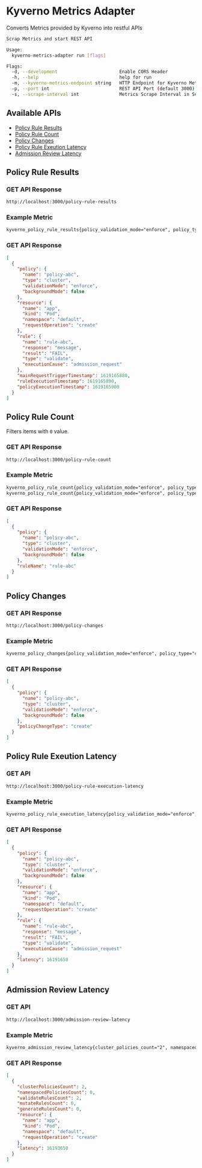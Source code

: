# Kyverno Metrics Adapter

Converts Metrics provided by Kyverno into restful APIs

```bash
Scrap Metrics and start REST API

Usage:
  kyverno-metrics-adapter run [flags]

Flags:
  -d, --development                       Enable CORS Header
  -h, --help                              help for run
  -m, --kyverno-metrics-endpoint string   HTTP Endpoint for Kyverno Metrics (default "http://kyverno.kyverno.svc.cluster.local:2112/metrics")
  -p, --port int                          REST API Port (default 3000)
  -s, --scrape-interval int               Metrics Scrape Interval in Seconds (default 5)
```

## Available APIs

* [Policy Rule Results](https://github.com/fjogeleit/kyverno-metrics-adapter#policy-rule-results)
* [Policy Rule Count](https://github.com/fjogeleit/kyverno-metrics-adapter#policy-rule-count)
* [Policy Changes](https://github.com/fjogeleit/kyverno-metrics-adapter#policy-changes)
* [Policy Rule Exeution Latency](https://github.com/fjogeleit/kyverno-metrics-adapter#policy-rule-exeution-latency)
* [Admission Review Latency](https://github.com/fjogeleit/kyverno-metrics-adapter#admission-review-latency)

## Policy Rule Results

### GET API Response

```bash
http://localhost:3000/policy-rule-results
```

### Example Metric

```txt
kyverno_policy_rule_results{policy_validation_mode="enforce", policy_type="cluster", policy_background_mode="false", policy_name="policy-abc", policy_namespace="", resource_name="app", resource_kind="Pod", resource_namespace="default", resource_request_operation="create", rule_name="rule-abc", rule_result="FAIL", rule_type="validate", rule_execution_cause="admission_request", rule_response="message", main_request_trigger_timestamp="1619165880", rule_execution_timestamp="1619165890", policy_execution_timestamp="1619165900"} 1
```

### GET API Response

```json
[
  {
    "policy": {
      "name": "policy-abc",
      "type": "cluster",
      "validationMode": "enforce",
      "backgroundMode": false
    },
    "resource": {
      "name": "app",
      "kind": "Pod",
      "namespace": "default",
      "requestOperation": "create"
    },
    "rule": {
      "name": "rule-abc",
      "response": "message",
      "result": "FAIL",
      "type": "validate",
      "executionCause": "admission_request"
    },
    "mainRequestTriggerTimestamp": 1619165880,
    "ruleExecutionTimestamp": 1619165890,
    "policyExecutionTimestamp": 1619165900
  }
]
```

## Policy Rule Count

Filters items with `0` value.

### GET API Response

```bash
http://localhost:3000/policy-rule-count
```

### Example Metric

```txt
kyverno_policy_rule_count{policy_validation_mode="enforce", policy_type="cluster", policy_background_mode="false", policy_name="policy-abc", policy_namespace="", rule_name="rule-abc"} 1
kyverno_policy_rule_count{policy_validation_mode="enforce", policy_type="cluster", policy_background_mode="false", policy_name="policy-def", policy_namespace="", rule_name="rule-def"} 0
```

### GET API Response

```json
[
  {
    "policy": {
      "name": "policy-abc",
      "type": "cluster",
      "validationMode": "enforce",
      "backgroundMode": false
    },
    "ruleName": "rule-abc"
  }
]
```

## Policy Changes

### GET API Response

```bash
http://localhost:3000/policy-changes
```

### Example Metric

```txt
kyverno_policy_changes{policy_validation_mode="enforce", policy_type="cluster", policy_background_mode="false", policy_name="policy-abc", policy_namespace="", policy_change_type="create"} 1
```

### GET API Response

```json
[
  {
    "policy": {
      "name": "policy-abc",
      "type": "cluster",
      "validationMode": "enforce",
      "backgroundMode": false
    },
    "policyChangeType": "create"
  }
]
```

## Policy Rule Exeution Latency

### GET API

```bash
http://localhost:3000/policy-rule-execution-latency
```

### Example Metric

```txt
kyverno_policy_rule_execution_latency{policy_validation_mode="enforce", policy_type="cluster", policy_background_mode="false", policy_name="policy-abc", policy_namespace="", resource_name="app", resource_kind="Pod", resource_namespace="default", resource_request_operation="create", rule_name="rule-abc", rule_result="FAIL", rule_type="validate", rule_execution_cause="admission_request", rule_response="message"} 16191650
```

### GET API Response

```json
[
  {
    "policy": {
      "name": "policy-abc",
      "type": "cluster",
      "validationMode": "enforce",
      "backgroundMode": false
    },
    "resource": {
      "name": "app",
      "kind": "Pod",
      "namespace": "default",
      "requestOperation": "create"
    },
    "rule": {
      "name": "rule-abc",
      "response": "message",
      "result": "FAIL",
      "type": "validate",
      "executionCause": "admission_request"
    },
    "latency": 16191650
  }
]
```

## Admission Review Latency

### GET API

```bash
http://localhost:3000/admission-review-latency
```

### Example Metric

```txt
kyverno_admission_review_latency{cluster_policies_count="2", namespaced_policies_count="0", validate_rules_count="2", mutate_rules_count="0", generate_rules_count="0", resource_name="app", resource_kind="Pod", resource_namespace="default", resource_request_operation="create"} 16193650
```

### GET API Response

```json
[
  {
    "clusterPoliciesCount": 2,
    "namespacedPoliciesCount": 0,
    "validateRulesCount": 2,
    "mutateRulesCount": 0,
    "generateRulesCount": 0,
    "resource": {
      "name": "app",
      "kind": "Pod",
      "namespace": "default",
      "requestOperation": "create"
    },
    "latency": 16193650
  }
]
```
